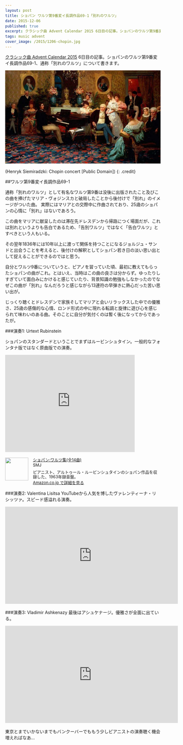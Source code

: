```yaml
---
layout: post
title: ショパン ワルツ第9番変イ長調作品69-1「別れのワルツ」
date: 2015-12-06
published: true
excerpt: クラシック曲 Advent Calendar 2015 6日目の記事。ショパンのワルツ第9番変イ長調作品69-1、通称「別れのワルツ」について。
tags: music advent
cover_image: /2015/1206-chopin.jpg
---
```

[クラシック曲 Advent Calendar 2015](http://www.adventar.org/calendars/948) 6日目の記事。ショパンのワルツ第9番変イ長調作品69-1、通称「別れのワルツ」について書きます。

![Chopin Concert](/images/2015/1206-chopin.jpg)

(Henryk Siemiradzki: Chopin concert [Public Domain])
{: .credit}


##ワルツ第9番変イ長調作品69-1

通称「別れのワルツ」として有名なワルツ第9番は没後に出版されたこと及びこの曲を捧げたマリア・ヴォジンスカと破局したことから後付けで「別れ」のイメージがついた曲。
実際にはマリアとの交際中に作曲されており、25歳のショパンの心情に「別れ」はないであろう。

この曲をマリアに献呈したのは滞在先ドレスデンから帰路につく場面だが、これは別れというよりも告白であるため、「告別ワルツ」ではなく「告白ワルツ」とすべきという人もいる。

その翌年1836年には10年以上に渡って関係を持つことになるジョルジュ・サンドと出会うことを考えると、後付けの解釈としてショパン若き日の淡い思い出として捉えることができるのではと思う。

自分とワルツ9番についていうと、ピアノを習っていた頃、最初に教えてもらったショパンの曲がこれ。とはいえ、当時はこの曲の良さは分からず。ゆったりしすぎていて面白みにかけると感じていたり、背景知識の勉強もしなかったのでなぜこの曲が「別れ」なんだろうと感じながら13連符の早弾きに熱心だった苦い思い出が。

じっくり聴くとドレスデンで家族そしてマリアと会いリラックスした中での優雅さ、25歳の感傷的な心情、ロンド形式の中に現れる転調と旋律に遊び心を感じられて味わいのある曲。そのことに自分が気付くのは暫く後になってからであったが。

###演奏1: Urtext Rubinstein

ショパンのスタンダードということでまずはルービンシュタイン。一般的なフォンタナ版ではなく原曲版での演奏。

<div class="videoWrapper">
    <iframe width="420" height="315" src="https://www.youtube.com/embed/ls0Hc2l2qYc" frameborder="0" allowfullscreen></iframe>
</div>

<div class="babylink-box" style="overflow: hidden; font-size: small; zoom: 1; margin: 15px 0; text-align: left;"><div class="babylink-image" style="float: left; margin: 0px 15px 10px 0px; width: 75px; height: 75px; text-align: center;"><a href="http://www.amazon.co.jp/exec/obidos/ASIN/B0090S4ALI/selfreliant-22/" rel="nofollow" target="_blank"><img style="border-top: medium none; border-right: medium none; border-bottom: medium none; border-left: medium none;" src="http://ecx.images-amazon.com/images/I/41GvESaXNbL._SL75_.jpg" width="75" height="74" /></a></div><div class="babylink-info" style="overflow: hidden; zoom: 1; line-height: 120%;"><div class="babylink-title" style="margin-bottom: 2px; line-height: 120%;"><a href="http://www.amazon.co.jp/exec/obidos/ASIN/B0090S4ALI/selfreliant-22/" rel="nofollow" target="_blank">ショパン:ワルツ集(全14曲)</a></div><div class="babylink-manufacturer" style="margin-bottom: 5px;">SMJ</div><div class="babylink-description" style="margin-top: 7px;">ピアニスト、アルトゥール・ルービンシュタインのショパン作品を収録した、1963年録音盤。</div></div>
<a href="http://www.amazon.co.jp/exec/obidos/ASIN/B0090S4ALI/selfreliant-22/" rel="nofollow" target="_blank">Amazon.co.jp で詳細を見る</a>
<div class="booklink-footer" style="clear: left"></div></div>

###演奏2: Valentina Lisitsa
YouTubeから人気を博したヴァレンティーナ・リシッツァ。スピード感溢れる演奏。

<div class="videoWrapper">
    <iframe width="560" height="315" src="https://www.youtube.com/embed/ZDN4xSKBUnA" frameborder="0" allowfullscreen></iframe>
</div>

###演奏3: Vladimir Ashkenazy
最後はアシュケナージ。優雅さが全面に出ている。

<div class="videoWrapper">
    <iframe width="560" height="315" src="https://www.youtube.com/embed/FrO2v6iPBT4" frameborder="0" allowfullscreen></iframe>
</div>

東京とまでいかないまでもバンクーバーでももう少しピアニストの演奏聴く機会増えればなあ...
